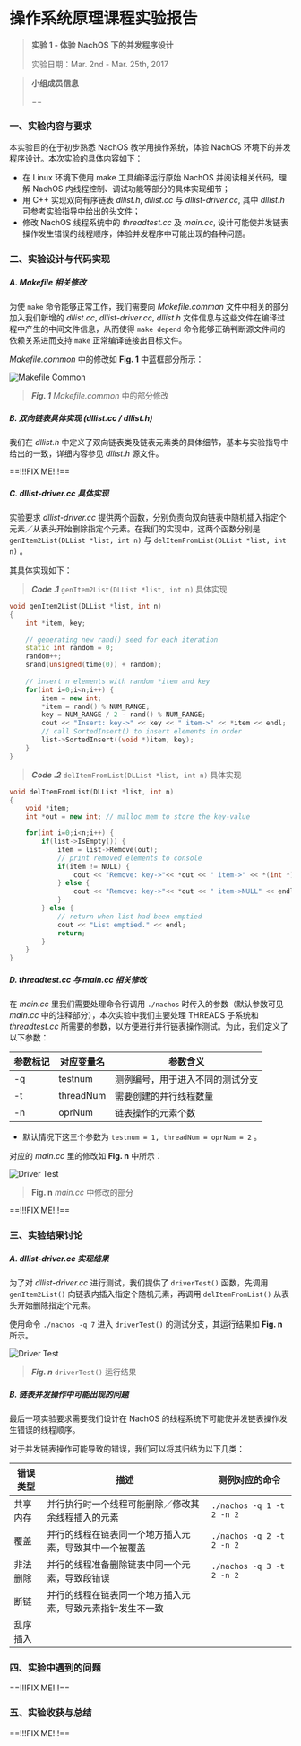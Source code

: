 # 操作系统原理课程实验报告

> **实验 1 - 体验 NachOS 下的并发程序设计**
>
> 实验日期：Mar. 2nd - Mar. 25th, 2017

> **小组成员信息**
>
> ==



### 一、实验内容与要求

本实验目的在于初步熟悉 NachOS 教学用操作系统，体验 NachOS 环境下的并发程序设计。本次实验的具体内容如下：

* 在 Linux 环境下使用 make 工具编译运行原始 NachOS 并阅读相关代码，理解 NachOS 内线程控制、调试功能等部分的具体实现细节；
* 用 C++ 实现双向有序链表 *dllist.h*, *dllist.cc* 与 *dllist-driver.cc*, 其中 *dllist.h* 可参考实验指导中给出的头文件；
* 修改 NachOS 线程系统中的 *threadtest.cc* 及 *main.cc*, 设计可能使并发链表操作发生错误的线程顺序，体验并发程序中可能出现的各种问题。 

### 二、实验设计与代码实现

##### A. *Makefile* 相关修改 

为使 `make` 命令能够正常工作，我们需要向 *Makefile.common* 文件中相关的部分加入我们新增的 *dllist.cc*, *dllist-driver.cc*, *dllist.h* 文件信息与这些文件在编译过程中产生的中间文件信息，从而使得 `make depend` 命令能够正确判断源文件间的依赖关系进而支持 `make` 正常编译链接出目标文件。

*Makefile.common* 中的修改如 **Fig. 1** 中蓝框部分所示：

![Makefile Common](screenshots/make_common.png)

> ***Fig. 1*** *Makefile.common* 中的部分修改

##### B. 双向链表具体实现 (*dllist.cc* / *dllist.h*)

我们在 *dllist.h* 中定义了双向链表类及链表元素类的具体细节，基本与实验指导中给出的一致，详细内容参见 *dllist.h* 源文件。

==!!!FIX ME!!!==

##### C. *dllist-driver.cc* 具体实现

实验要求 *dllist-driver.cc* 提供两个函数，分别负责向双向链表中随机插入指定个元素／从表头开始删除指定个元素。在我们的实现中，这两个函数分别是 `genItem2List(DLList *list, int n)` 与 `delItemFromList(DLList *list, int n)` 。

其具体实现如下：

>  ***Code .1***  `genItem2List(DLList *list, int n)` 具体实现

```C++
void genItem2List(DLList *list, int n)
{
    int *item, key;
  
    // generating new rand() seed for each iteration
    static int random = 0;
    random++;
    srand(unsigned(time(0)) + random);
    
    // insert n elements with random *item and key
    for(int i=0;i<n;i++) {
        item = new int;
        *item = rand() % NUM_RANGE;
        key = NUM_RANGE / 2 - rand() % NUM_RANGE;
        cout << "Insert: key->" << key << " item->" << *item << endl;
        // call SortedInsert() to insert elements in order
        list->SortedInsert((void *)item, key);
    }    
}
```



>  ***Code .2***  `delItemFromList(DLList *list, int n)` 具体实现

```C++
void delItemFromList(DLList *list, int n)
{
    void *item;
    int *out = new int; // malloc mem to store the key-value

    for(int i=0;i<n;i++) {
        if(list->IsEmpty()) {
            item = list->Remove(out);
            // print removed elements to console
            if(item != NULL) {
                cout << "Remove: key->"<< *out << " item->" << *(int *)item << endl;
            } else {
                cout << "Remove: key->"<< *out << " item->NULL" << endl ;
            }
        } else {
            // return when list had been emptied
            cout << "List emptied." << endl;
            return;
        }
    }
}
```

##### D. *threadtest.cc* 与 *main.cc* 相关修改

在 *main.cc* 里我们需要处理命令行调用 `./nachos` 时传入的参数（默认参数可见 *main.cc* 中的注释部分），本次实验中我们主要处理 THREADS 子系统和 *threadtest.cc* 所需要的参数，以方便进行并行链表操作测试。为此，我们定义了以下参数：

| 参数标记 | 对应变量名     | 参数含义             |
| ---- | --------- | ---------------- |
| -q   | testnum   | 测例编号，用于进入不同的测试分支 |
| -t   | threadNum | 需要创建的并行线程数量      |
| -n   | oprNum    | 链表操作的元素个数        |

+ 默认情况下这三个参数为 `testnum = 1, threadNum = oprNum = 2` 。

对应的 *main.cc* 里的修改如 **Fig. n** 中所示：

![Driver Test](screenshots/main_cc.png)

> **Fig. n**  *main.cc* 中修改的部分

==!!!FIX ME!!!==

### 三、实验结果讨论

##### A. *dllist-driver.cc* 实现结果

为了对 *dllist-driver.cc* 进行测试，我们提供了 `driverTest()` 函数，先调用 `genItem2List()` 向链表内插入指定个随机元素，再调用 `delItemFromList()` 从表头开始删除指定个元素。

使用命令 `./nachos -q 7` 进入 `driverTest()` 的测试分支，其运行结果如 **Fig. n** 所示。

![Driver Test](screenshots/driver_result.png)

> ***Fig. n*** `driverTest()` 运行结果

##### B. 链表并发操作中可能出现的问题

最后一项实验要求需要我们设计在 NachOS 的线程系统下可能使并发链表操作发生错误的线程顺序。

对于并发链表操作可能导致的错误，我们可以将其归结为以下几类：

| 错误类型 | 描述                            | 测例对应的命令                   |
| ---- | ----------------------------- | ------------------------- |
| 共享内存 | 并行执行时一个线程可能删除／修改其余线程插入的元素     | `./nachos -q 1 -t 2 -n 2` |
| 覆盖   | 并行的线程在链表同一个地方插入元素，导致其中一个被覆盖   | `./nachos -q 2 -t 2 -n 2` |
| 非法删除 | 并行的线程准备删除链表中同一个元素，导致段错误       | `./nachos -q 3 -t 2 -n 2` |
| 断链   | 并行的线程在链表同一个地方插入元素，导致元素指针发生不一致 |                           |
| 乱序插入 |                               |                           |



### 四、实验中遇到的问题

==!!!FIX ME!!!==

### 五、实验收获与总结

==!!!FIX ME!!!==
